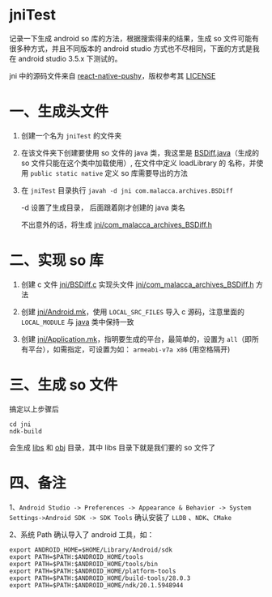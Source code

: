 # jniTest

记录一下生成 android so 库的方法，根据搜索得来的结果，生成 so 文件可能有很多种方式，并且不同版本的 android studio 方式也不尽相同，下面的方式是我在 android studio 3.5.x 下测试的。

jni 中的源码文件来自 [react-native-pushy](https://github.com/reactnativecn/react-native-pushy/tree/master/android/jni)，版权参考其 [LICENSE](https://github.com/reactnativecn/react-native-pushy/blob/master/LICENSE)


# 一、生成头文件

1. 创建一个名为 `jniTest` 的文件夹

2. 在该文件夹下创建要使用 so 文件的 java 类，我这里是 [BSDiff.java](com/malacca/archives/BSDiff.java)（生成的 so 文件只能在这个类中加载使用）, 在文件中定义 loadLibrary 的 名称，并使用 `public static native` 定义 so 库需要导出的方法

3. 在 `jniTest` 目录执行 `javah -d jni com.malacca.archives.BSDiff`

    -d 设置了生成目录， 后面跟着刚才创建的 java 类名

    不出意外的话，将生成 [jni/com_malacca_archives_BSDiff.h](jni/com_malacca_archives_BSDiff.h)


# 二、实现 so 库

1. 创建 c 文件 [jni/BSDiff.c](jni/BSDiff.c#L54) 实现头文件 [jni/com_malacca_archives_BSDiff.h](jni/com_malacca_archives_BSDiff.h#L15) 方法

2. 创建 [jni/Android.mk](jni/Android.mk)，使用 `LOCAL_SRC_FILES` 导入 c 源码，注意里面的 `LOCAL_MODULE` 与 [java](com/malacca/archives/BSDiff.java#L6) 类中保持一致

3. 创建 [jni/Application.mk](jni/Application.mk)，指明要生成的平台，最简单的，设置为 `all`（即所有平台），如需指定，可设置为如： `armeabi-v7a x86` (用空格隔开)

# 三、生成 so 文件

搞定以上步骤后 

`cd jni`  
`ndk-build`

会生成 [libs](libs) 和 [obj](obj) 目录，其中 libs 目录下就是我们要的 so 文件了


# 四、备注

1、`Android Studio -> Preferences -> Appearance & Behavior -> System Settings->Android SDK -> SDK Tools` 确认安装了 `LLDB` 、`NDK`、`CMake`

2、系统 Path 确认导入了 android 工具，如：

```
export ANDROID_HOME=$HOME/Library/Android/sdk
export PATH=$PATH:$ANDROID_HOME/tools
export PATH=$PATH:$ANDROID_HOME/tools/bin
export PATH=$PATH:$ANDROID_HOME/platform-tools
export PATH=$PATH:$ANDROID_HOME/build-tools/28.0.3
export PATH=$PATH:$ANDROID_HOME/ndk/20.1.5948944
```